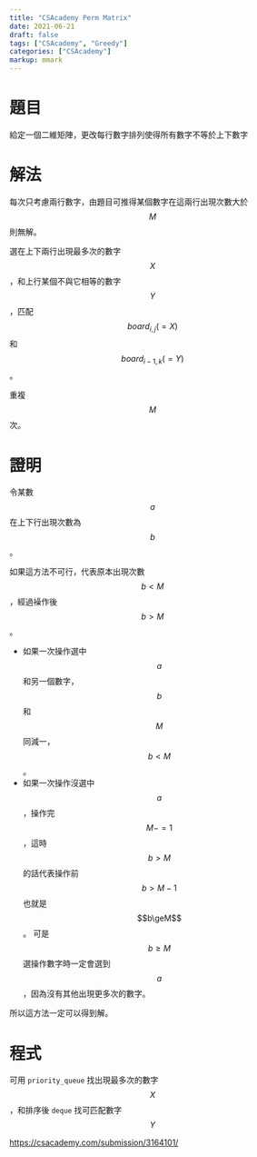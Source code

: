 ```yaml
---
title: "CSAcademy Perm Matrix"
date: 2021-06-21
draft: false
tags: ["CSAcademy", "Greedy"]
categories: ["CSAcademy"]
markup: mmark
---
```

<!--more-->

# 題目

給定一個二維矩陣，更改每行數字排列使得所有數字不等於上下數字

# 解法

每次只考慮兩行數字，由題目可推得某個數字在這兩行出現次數大於 $$M$$ 則無解。

選在上下兩行出現最多次的數字 $$X$$，和上行某個不與它相等的數字 $$Y$$，匹配 $$board_{i,j}(=X)$$ 和 $$board_{i-1,k}(=Y)$$。

重複 $$M$$ 次。

# 證明

令某數 $$a$$ 在上下行出現次數為 $$b$$。

如果這方法不可行，代表原本出現次數 $$b<M$$，經過襙作後 $$b>M$$。

- 如果一次操作選中 $$a$$ 和另一個數字，$$b$$ 和 $$M$$ 同減一，$$b<M$$。
- 如果一次操作沒選中 $$a$$，操作完 $$M-=1$$，這時 $$b>M$$ 的話代表操作前 $$b>M-1$$ 也就是 $$b\geM$$。
可是 $$b\ge M$$ 選操作數字時一定會選到 $$a$$，因為沒有其他出現更多次的數字。

所以這方法一定可以得到解。

# 程式

可用 `priority_queue` 找出現最多次的數字 $$X$$，和排序後 `deque` 找可匹配數字 $$Y$$

https://csacademy.com/submission/3164101/
